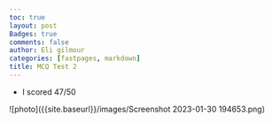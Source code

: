 ```yaml
---
toc: true
layout: post
Badges: true
comments: false
author: Eli gilmour
categories: [fastpages, markdown]
title: MCQ Test 2
---
```


- I scored 47/50

![photo]({{site.baseurl}}/images/Screenshot 2023-01-30 194653.png)
